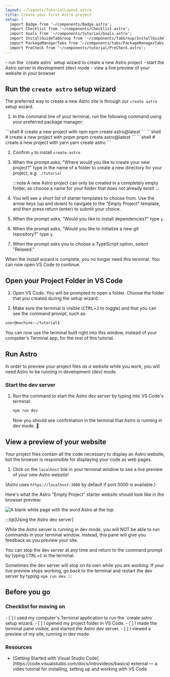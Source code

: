 ```yaml
---
layout: ~/layouts/TutorialLayout.astro
title: Create your first Astro project
setup: |
  import Badge from '~/components/Badge.astro';
  import Checklist from '~/components/Checklist.astro';
  import Goals from '~/components/tutorial/Goals.astro';
  import InstallGuideTabGroup from '~/components/TabGroup/InstallGuideTabGroup.astro';
  import PackageManagerTabs from '~/components/tabs/PackageManagerTabs.astro';
  import PreCheck from '~/components/tutorial/PreCheck.astro';
---
```


<PreCheck>
  - run the `create astro` setup wizard to create a new Astro project
  - start the Astro server in development (dev) mode
  - view a live preview of your website in your browser
</PreCheck>

## Run the `create astro` setup wizard

The preferred way to create a new Astro site is through our `create astro` setup wizard.

1. In the command line of your terminal, run the following command using your preferred package manager:

<PackageManagerTabs>
  <Fragment slot="npm">
  ```shell
  # create a new project with npm
  npm create astro@latest
  ```
  </Fragment>
  <Fragment slot="pnpm">
  ```shell
  # create a new project with pnpm
  pnpm create astro@latest
  ```
  </Fragment>
  <Fragment slot="yarn">
  ```shell
  # create a new project with yarn
  yarn create astro
  ```
  </Fragment>
</PackageManagerTabs>

2. Confirm `y` to install `create-astro`
3. When the prompt asks, "Where would you like to create your new project?" type in the name of a folder to create a new directory for your project, e.g.
`./tutorial`

    :::note
    A new Astro project can only be created in a completely empty folder, so choose a name for your folder that does not already exist!
    :::

3. You will see a short list of starter templates to choose from. Use the arrow keys (up and down) to navigate to the "Empty Project" template, and then press return (enter) to submit your choice. 

4. When the prompt asks, "Would you like to install dependencies?" type `y`.

5. When the prompt asks, "Would you like to initialize a new git repository?" type `y`.

6. When the prompt asks you to choose a TypeScript option, select "Relaxed."

When the install wizard is complete, you no longer need this terminal. You can now open VS Code to continue.

## Open your Project Folder in VS Code

1. Open VS Code. You will be prompted to open a folder. Choose the folder that you created during the setup wizard.

2. Make sure the terminal is visible (<kbd>CTRL</kbd>+<kbd>J</kbd> to toggle) and that you can see the command prompt, such as:

```sh
user@machine:~/tutorial$
```

You can now use the terminal built right into this window, instead of your computer's Terminal app, for the rest of this tutorial.



## Run Astro

In order to preview your project files _as a website_ while you work, you will need Astro to be running in development (dev) mode.

### Start the dev server

1. Run the command to start the Astro dev server by typing into VS Code's terminal:

    ```sh
    npm run dev
    ```

    Now you should see confirmation in the terminal that Astro is running in dev mode. 🚀

## View a preview of your website

Your project files contain all the code necessary to display an Astro website, but the browser is responsible for displaying your code as web pages.

1. Click on the `localhost` link in your terminal window to see a live preview of your new Astro website! 

(Astro uses `https://localhost:3000` by default if port 3000 is available.)

Here's what the Astro "Empty Project" starter website should look like in the browser preview:

![A blank white page with the word Astro at the top.](/tutorial/minimal.png)

:::tip[Using the Astro dev server]

While the Astro server is running in dev mode, you will NOT be able to run commands in your terminal window. Instead, this pane will give you feedback as you preview your site.

You can stop the dev server at any time and return to the command prompt by typing <kbd>CTRL</kbd>+<kbd>C</kbd> in the terminal.

Sometimes the dev server will stop on its own while you are working. If your live preview stops working, go back to the terminal and restart the dev server by typing `npm run dev`.
:::

## Before you go
### Checklist for moving on

<Checklist key="preparation">
- [ ] I used my computer's Terminal application to run the `create astro` setup wizard.
- [ ] I opened my project folder in VS Code.
- [ ] I made the terminal pane visible, and started the Astro dev server.
- [ ] I viewed a preview of my site, running in dev mode.
</Checklist>

### Resources

- <p>[Getting Started with Visual Studio Code](https://code.visualstudio.com/docs/introvideos/basics) <Badge>external</Badge> — a video tutorial for installing, setting up and working with VS Code</p>
